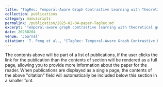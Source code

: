 ```yaml
---
title: "TagRec: Temporal-Aware Graph Contrastive Learning with Theoretical Augmentation for Sequential Recommendation"
collection: publications
category: manuscripts
permalink: /publication/2025-02-04-paper-TagRec.md
excerpt: 'Temporal-aware graph contrastive learning with theoretical guarantees for sequential Recommendation (TagRec), integrates temporal-aware collaborative patterns with adaptive data augmentation to generate more informative user and item representations.'
date: 20250204
venue: 'Journal'
citation: 'T. Peng et al., "[TagRec: Temporal-Aware Graph Contrastive Learning with Theoretical Augmentation for Sequential Recommendation](https://www.computer.org/csdl/journal/tk/5555/01/10872817/24480oKcKEo)," in IEEE Transactions on Knowledge and Data Engineering, doi: 10.1109/TKDE.2025.3538706.'
---
```



The contents above will be part of a list of publications, if the user clicks the link for the publication than the contents of section will be rendered as a full page, allowing you to provide more information about the paper for the reader. When publications are displayed as a single page, the contents of the above "citation" field will automatically be included below this section in a smaller font.
